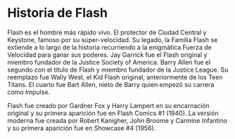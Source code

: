 # Historia de Flash

Flash es el hombre más rápido vivo. El protector de Ciudad Central y Keystone, famoso por su súper-velocidad. Su legado, la Familia Flash se extiende a lo largo de la historia recurriendo a la enigmática Fuerza de Velocidad para ganar sus poderes. Jay Garrick fue el Flash original y miembro fundador de la Justice Society of America. Barry Allen fue el segundo con el título de Flash y miembro fundador de la Justice League. Su reemplazo fue Wally West, el Kid Flash original, anteriormente de los Teen Titans. El cuarto fue Bart Allen, nieto de Barry quien empezó su carrera como Impulse.

Flash fue creado por Gardner Fox y Harry Lampert en su encarnación original y su primera aparición fue en Flash Comics #1 (1940). La versión moderna fue creada por Robert Kanigher, John Broome y Carmine Infantino y su primera aparición fue en Showcase #4 (1956).
